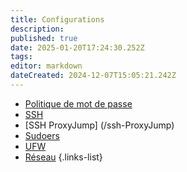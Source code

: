 ```yaml
---
title: Configurations
description: 
published: true
date: 2025-01-20T17:24:30.252Z
tags: 
editor: markdown
dateCreated: 2024-12-07T15:05:21.242Z
---
```


- [Politique de mot de passe](/Politique_mot_de_passe)
- [SSH](/ssh)
- [SSH ProxyJump] (/ssh-ProxyJump)
- [Sudoers](/Sudoers)
- [UFW](/UFW)
- [Réseau](/Réseau)
{.links-list}
